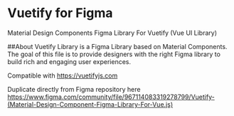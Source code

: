 # Vuetify for Figma
Material Design Components Figma Library For Vuetify (Vue UI Library)

##About
Vuetify Library is a Figma Library based on Material Components. The goal of this file is to provide designers with the right Figma library to build rich and engaging user experiences.

Compatible with https://vuetifyjs.com

Duplicate directly from Figma repository here https://www.figma.com/community/file/967114083319278799/Vuetify-(Material-Design-Component-Figma-Library-For-Vue.js)
